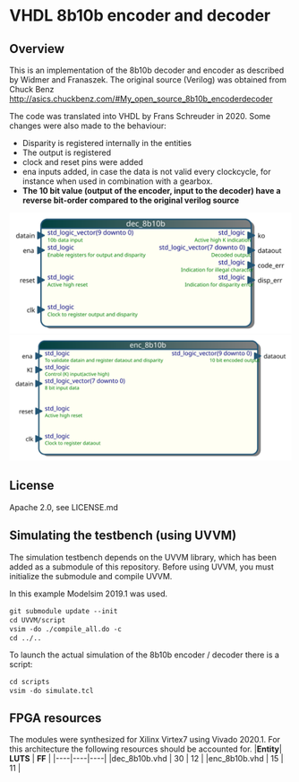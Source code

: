 
# VHDL 8b10b encoder and decoder
## Overview

This is an implementation of the 8b10b decoder and encoder as described by  Widmer and Franaszek.
The original source (Verilog) was obtained from Chuck Benz http://asics.chuckbenz.com/#My_open_source_8b10b_encoderdecoder

The code was translated into VHDL by Frans Schreuder in 2020. Some changes were also made to the behaviour:
 * Disparity is registered internally in the entities
 * The output is registered 
 * clock and reset pins were added
 * ena inputs added, in case the data is not valid every clockcycle, for instance when used in combination with a gearbox. 
 * **The 10 bit value (output of the encoder, input to the decoder) have a reverse bit-order compared to the original verilog source**

![8b10b decoder: dec_8b10b.vhd](./fig/dec_8b10b.svg)
![8b10b encoder: enc_8b10b.vhd](./fig/enc_8b10b.svg)


## License
Apache 2.0, see LICENSE.md

## Simulating the testbench (using UVVM)
The simulation testbench depends on the UVVM library, which has been added 
as a submodule of this repository. Before using UVVM, you must initialize 
the submodule and compile UVVM. 

In this example Modelsim 2019.1 was used.

```
git submodule update --init
cd UVVM/script
vsim -do ./compile_all.do -c
cd ../..
```
To launch the actual simulation of the 8b10b encoder / decoder there is a script:
```
cd scripts
vsim -do simulate.tcl
```

## FPGA resources
The modules were synthesized for Xilinx Virtex7 using Vivado 2020.1. For this architecture the following resources should be accounted for.
|**Entity**| **LUTS** | **FF** |
|----|----|----|
|dec_8b10b.vhd | 30 | 12 |
|enc_8b10b.vhd | 15 | 11 |
